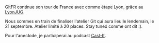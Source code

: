 <!-- 
.. link: 
.. description: 
.. tags: gitfr, atelier
.. date: 2011/09/10 18:40:00
.. title: Présentation Git le 20/09 à Lyon
.. slug: presentation-git-le-20-09-a-lyon
-->

GitFR continue son tour de France avec comme étape Lyon, grâce au
[LyonJUG](http://www.lyonjug.org/evenements/git).

Nous sommes en train de finaliser l'atelier Git qui aura lieu le lendemain, le
21 septembre. Atelier limité à 20 places. Stay tuned comme ont dit :).

Pour l'anectode, je participerai au podcast [Cast-It](http://www.cast-it.fr/).
